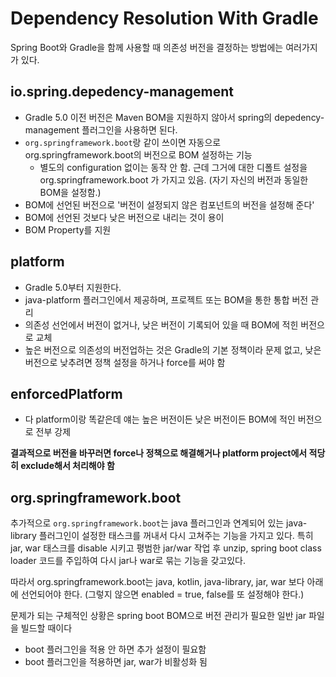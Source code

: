 # Dependency Resolution With Gradle
Spring Boot와 Gradle을 함께 사용할 때 의존성 버전을 결정하는 방법에는 여러가지가 있다.

## io.spring.depedency-management
- Gradle 5.0 이전 버전은 Maven BOM을 지원하지 않아서 spring의 depedency-management 플러그인을 사용하면 된다.
- `org.springframework.boot`랑 같이 쓰이면 자동으로 org.springframework.boot의 버전으로 BOM 설정하는 기능
  - 별도의 configuration 없이는 동작 안 함. 근데 그거에 대한 디폴트 설정을 org.springframework.boot 가 가지고 있음. (자기 자신의 버전과 동일한 BOM을 설정함.)
- BOM에 선언된 버전으로 '버전이 설정되지 않은 컴포넌트의 버전을 설정해 준다'
- BOM에 선언된 것보다 낮은 버전으로 내리는 것이 용이
- BOM Property를 지원

## platform
- Gradle 5.0부터 지원한다.
- java-platform 플러그인에서 제공하며, 프로젝트 또는 BOM을 통한 통합 버전 관리
- 의존성 선언에서 버전이 없거나, 낮은 버전이 기록되어 있을 때 BOM에 적힌 버전으로 교체
- 높은 버전으로 의존성의 버전업하는 것은 Gradle의 기본 정책이라 문제 없고, 낮은 버전으로 낮추려면 정책 설정을 하거나 force를 써야 함

## enforcedPlatform 
- 다 platform이랑 똑같은데 얘는 높은 버전이든 낮은 버전이든 BOM에 적인 버전으로 전부 강제


**결과적으로 버전을 바꾸러면 force나 정책으로 해결해거나 platform project에서 적당히 exclude해서 처리해야 함**

## org.springframework.boot
추가적으로 `org.springframework.boot`는 java 플러그인과 연계되어 있는 java-library 플러그인이 설정한 태스크를 꺼내서 다시 고쳐주는 기능을 가지고 있다.
특히 jar, war 태스크를 disable 시키고 평범한 jar/war 작업 후 unzip, spring boot class loader 코드를 주입하여 다시 jar나 war로 묶는 기능을 갖고있다.

따라서 org.springframework.boot는 java, kotlin, java-library, jar, war 보다 아래에 선언되어야 한다. (그렇지 않으면 enabled = true, false를 또 설정해야 한다.)

문제가 되는 구체적인 상황은 spring boot BOM으로 버전 관리가 필요한 일반 jar 파일을 빌드할 때이다
- boot 플러그인을 적용 안 하면 추가 설정이 필요함
- boot 플러그인을 적용하면 jar, war가 비활성화 됨
